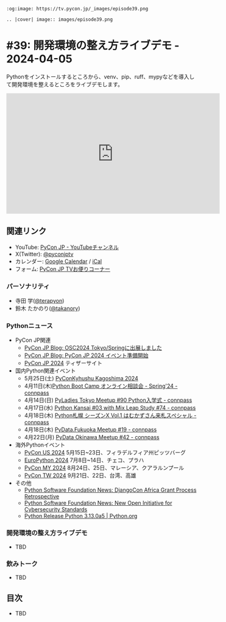 ```{eval-rst}
:og:image: https://tv.pycon.jp/_images/episode39.png

.. |cover| image:: images/episode39.png
```
# #39: 開発環境の整え方ライブデモ - 2024-04-05

Pythonをインストールするところから、venv、pip、ruff、mypyなどを導入して開発環境を整えるところをライブデモします。

<iframe width="560" height="315" src="https://www.youtube.com/embed/pQv-xVfTmL0?si=KmXnpoOlF9XqVqh8" title="YouTube video player" frameborder="0" allow="accelerometer; autoplay; clipboard-write; encrypted-media; gyroscope; picture-in-picture; web-share" referrerpolicy="strict-origin-when-cross-origin" allowfullscreen></iframe>

## 関連リンク

* YouTube: [PyCon JP - YouTubeチャンネル](https://www.youtube.com/user/PyConJP)
* X(Twitter): [@pyconjptv](https://twitter.com/pyconjptv)
* カレンダー: [Google Calendar](https://calendar.google.com/calendar/embed?src=tv%40pycon.jp&ctz=Asia%2FTokyo&mode=AGENDA) / [iCal](https://calendar.google.com/calendar/ical/tv%40pycon.jp/public/basic.ics)
* フォーム: [PyCon JP TVお便りコーナー](https://docs.google.com/forms/d/e/1FAIpQLSfvL4cKteAaG_czTXjofR83owyjXekG9GNDGC6-jRZCb_2HRw/viewform)

### パーソナリティ

* 寺田 学([@terapyon](https://twitter.com))
* 鈴木 たかのり([@takanory](https://twitter.com/takanory))

### Pythonニュース

* PyCon JP関連
  * [PyCon JP Blog: OSC2024 Tokyo/Springに出展しました](https://pyconjp.blogspot.com/2024/04/pycamp-caravan-osc-2024-tokyo-spring-report.html)
  * [PyCon JP Blog: PyCon JP 2024 イベント準備開始](https://pyconjp.blogspot.com/2024/03/launching-pycon-jp-2024-preparations.html)
  * [PyCon JP 2024](https://2024.pycon.jp/) ティザーサイト
* 国内Python関連イベント
  * 5月25日(土) [PyConKyhushu Kagoshima 2024](https://kyushu.pycon.jp/2024/)
  * 4月11日(木)[Python Boot Camp オンライン相談会 - Spring'24 - connpass](https://pyconjp.connpass.com/event/310564/)
  * 4月14日(日) [PyLadies Tokyo Meetup #90 Python入学式 - connpass](https://pyladies-tokyo.connpass.com/event/314008/)
  * 4月17日(水) [Python Kansai #03 with Mix Leap Study #74 - connpass](https://kansai-python.connpass.com/event/313464/)
  * 4月18日(木) [Python札幌 シーズンX Vol.1 はむかずさん来札スペシャル - connpass](https://python-sapporo.connpass.com/event/315465/)
  * 4月18日(木) [PyData.Fukuoka Meetup #19 - connpass](https://pydatafukuoka.connpass.com/event/312982/)
  * 4月22日(月) [PyData Okinawa Meetup #42 - connpass](https://pydataokinawa.connpass.com/event/314900/)
* 海外Pythonイベント
  * [PyCon US 2024](https://us.pycon.org/2024/) 5月15日~23日、フィラデルフィア州ピッツバーグ
  * [EuroPython 2024](https://ep2024.europython.eu/) 7月8日~14日、チェコ、プラハ
  * [PyCon MY 2024](https://www.pycon.my/) 8月24日、25日、マレーシア、クアラルンプール
  * [PyCon TW 2024](https://tw.pycon.org/2024/en-us) 9月21日、22日、台湾、高雄
* その他
  * [Python Software Foundation News: DjangoCon Africa Grant Process Retrospective](https://pyfound.blogspot.com/2024/03/djangocon-africa-grant-process.html)
  * [Python Software Foundation News: New Open Initiative for Cybersecurity Standards](https://pyfound.blogspot.com/2024/04/new-open-initiative-for-cybersecurity.html)
  * [Python Release Python 3.13.0a5 | Python.org](https://www.python.org/downloads/release/python-3130a5/)

### 開発環境の整え方ライブデモ

* TBD

### 飲みトーク

* TBD

## 目次

* TBD
